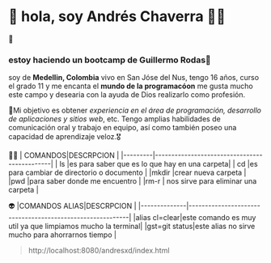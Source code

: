 
# 🙌 hola,  soy Andrés Chaverra 🧒🏻

🤖
### estoy haciendo un bootcamp de Guillermo Rodas👻
soy de **Medellin, Colombia** vivo en San Jóse del Nus, tengo 16 años, curso el grado 11 y me encanta el **mundo de la programacóon** me gusta mucho este campo y desearia con la ayuda de Dios realizarlo como profesión.


🎯Mi objetivo es obtener _experiencia en el área de programación, desarrollo de aplicaciones y sitios web_, etc. Tengo amplias habilidades de comunicación oral y  trabajo en equipo, así como también poseo una capacidad de aprendizaje veloz.🎖



😶‍🌫️
| COMANDOS|DESCRPCION                                    |
|---------|----------------------------------------------|
| ls      |es para saber que es lo que hay en una carpeta|
| cd      |es para cambiar de directorio o documento     |
|mkdir    |crear nueva carpeta                           |
|pwd      |para saber donde me encuentro                 |
|rm-r     | nos sirve para eliminar una carpeta          |

👽
|COMANDOS ALIAS|DESCRPCION                                                 |
|--------------|-----------------------------------------------------------|
|alias cl=clear|este comando es muy util ya que limpiamos mucho la terminal|
|gst=git status|este alias no sirve mucho para ahorrarnos tiempo           |

> http://localhost:8080/andresxd/index.html